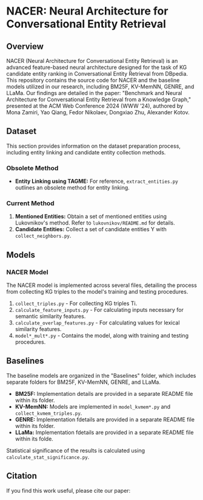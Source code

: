 # NACER: Neural Architecture for Conversational Entity Retrieval

## Overview
NACER (Neural Architecture for Conversational Entity Retrieval) is an advanced feature-based neural architecture designed for the task of KG candidate entity ranking in Conversational Entity Retrieval from DBpedia. This repository contains the source code for NACER and the baseline models utilized in our research, including BM25F, KV-MemNN, GENRE, and LLaMa. Our findings are detailed in the paper: "Benchmark and Neural Architecture for Conversational Entity Retrieval from a Knowledge Graph," presented at the ACM Web Conference 2024 (WWW ’24), authored by Mona Zamiri, Yao Qiang, Fedor Nikolaev, Dongxiao Zhu, Alexander Kotov.

## Dataset
This section provides information on the dataset preparation process, including entity linking and candidate entity collection methods.

### Obsolete Method
- **Entity Linking using TAGME:** For reference, `extract_entities.py` outlines an obsolete method for entity linking.

### Current Method
1. **Mentioned Entities:** Obtain a set of mentioned entities using Lukovnikov's method. Refer to `lukovnikov/README.md` for details.
2. **Candidate Entities:** Collect a set of candidate entities Y with `collect_neighbors.py`.

## Models

### NACER Model
The NACER model is implemented across several files, detailing the process from collecting KG triples to the model's training and testing procedures.
1. `collect_triples.py` - For collecting KG triples Ti.
2. `calculate_feature_inputs.py` - For calculating inputs necessary for semantic similarity features.
3. `calculate_overlap_features.py` - For calculating values for lexical similarity features.
4. `model*_mult*.py` - Contains the model, along with training and testing procedures.

## Baselines
The baseline models are organized in the "Baselines" folder, which includes separate folders for BM25F, KV-MemNN, GENRE, and LLaMa.

- **BM25F:** Implementation details are provided in a separate README file within its folder.
- **KV-MemNN:** Models are implemented in `model_kvmem*.py` and `collect_kvmem_triples.py`.
- **GENRE:** Implementation fdetails are provided in a separate README file within its folder.
- **LLaMa:** Implementation fdetails are provided in a separate README file within its folde.

Statistical significance of the results is calculated using `calculate_stat_significance.py`.

## Citation
If you find this work useful, please cite our paper:
